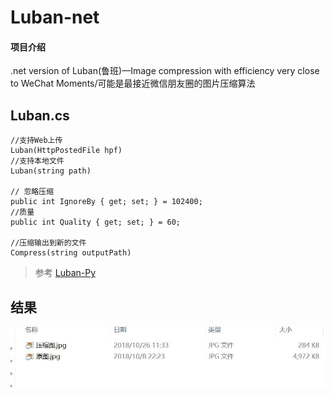 # Luban-net

#### 项目介绍
.net version of Luban(鲁班)—Image compression with efficiency very close to WeChat Moments/可能是最接近微信朋友圈的图片压缩算法

## Luban.cs
```
//支持Web上传
Luban(HttpPostedFile hpf)
//支持本地文件
Luban(string path)

// 忽略压缩
public int IgnoreBy { get; set; } = 102400;
//质量
public int Quality { get; set; } = 60;

//压缩输出到新的文件
Compress(string outputPath)
```

>参考 [Luban-Py](https://github.com/Freefighter/Luban-Py)

## 结果
![测试](LubanSample/LubanSample/Images/20181026/测试.jpg)
